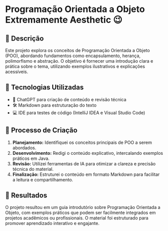 # Programação Orientada a Objeto Extremamente Aesthetic 😉

## 📒 Descrição
Este projeto explora os conceitos de Programação Orientada a Objeto (POO), abordando fundamentos como encapsulamento, herança, polimorfismo e abstração. O objetivo é fornecer uma introdução clara e prática sobre o tema, utilizando exemplos ilustrativos e explicações acessíveis.

## 🤖 Tecnologias Utilizadas
- 🧠 ChatGPT para criação de conteúdo e revisão técnica
- 🛠️ Markdown para estruturação do texto
- 💻 IDE para testes de código (IntelliJ IDEA e Visual Studio Code)

## 🧐 Processo de Criação
1. **Planejamento:** Identifiquei os conceitos principais de POO a serem abordados.
2. **Desenvolvimento:** Redigi o conteúdo explicativo, intercalando exemplos práticos em Java.
3. **Revisão:** Utilizei ferramentas de IA para otimizar a clareza e precisão técnica do material.
4. **Finalização:** Estruturei o conteúdo em formato Markdown para facilitar a leitura e compartilhamento.

## 🚀 Resultados
O projeto resultou em um guia introdutório sobre Programação Orientada a Objeto, com exemplos práticos que podem ser facilmente integrados em projetos acadêmicos ou profissionais. O material foi estruturado para promover aprendizado interativo e engajante.


